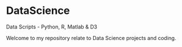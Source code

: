# DataScience
Data Scripts - Python, R, Matlab &amp; D3

Welcome to my repository relate to Data Science projects and coding.

